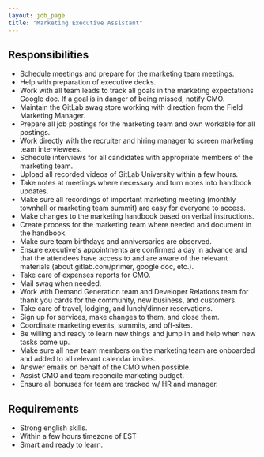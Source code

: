 ```yaml
---
layout: job_page
title: "Marketing Executive Assistant"
---
```


## Responsibilities

* Schedule meetings and prepare for the marketing team meetings.
* Help with preparation of executive decks.
* Work with all team leads to track all goals in the marketing expectations Google doc. If a goal is in danger of being missed, notify CMO.
* Maintain the GitLab swag store working with direction from the Field Marketing Manager.
* Prepare all job postings for the marketing team and own workable for all postings.
* Work directly with the recruiter and hiring manager to screen marketing team interviewees.  
* Schedule interviews for all candidates with appropriate members of the marketing team.
* Upload all recorded videos of GitLab University within a few hours.
* Take notes at meetings where necessary and turn notes into handbook updates.  
* Make sure all recordings of important marketing meeting (monthly townhall or marketing team summit) are easy for everyone to access.  
* Make changes to the marketing handbook based on verbal instructions.  
* Create process for the marketing team where needed and document in the handbook.
* Make sure team birthdays and anniversaries are observed.  
* Ensure executive's appointments are confirmed a day in advance and that the attendees have access to and are aware of the relevant materials (about.gitlab.com/primer, google doc, etc.).
* Take care of expenses reports for CMO.  
* Mail swag when needed.
* Work with Demand Generation team and Developer Relations team for thank you cards for the community, new business, and customers.
* Take care of travel, lodging, and lunch/dinner reservations.  
* Sign up for services, make changes to them, and close them.  
* Coordinate marketing events, summits, and off-sites.  
* Be willing and ready to learn new things and jump in and help when new tasks come up.  
* Make sure all new team members on the marketing team are onboarded and added to all relevant calendar invites.
* Answer emails on behalf of the CMO when possible. 
* Assist CMO and team reconcile marketing budget. 
* Ensure all bonuses for team are tracked w/ HR and manager. 


## Requirements  
* Strong english skills.  
* Within a few hours timezone of EST  
* Smart and ready to learn.  
